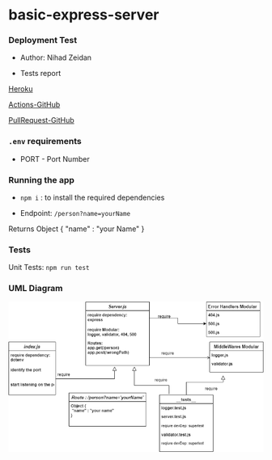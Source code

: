 # basic-express-server

### Deployment Test
  - Author: Nihad Zeidan

  - Tests report


[Heroku](https://nihad-basic-express-server.herokuapp.com/person?name=nihad)

[Actions-GitHub](https://github.com/NihadZeidan/basic-express-server/actions)

[PullRequest-GitHub](https://github.com/NihadZeidan/basic-express-server/pull/1)



### `.env` requirements
 - PORT - Port Number

### Running the app
 - `npm i` : to install the required dependencies

-  Endpoint: `/person?name=yourName`

Returns Object
{
"name" : "your Name"
}


### Tests
Unit Tests: `npm run test`



### UML Diagram

![UML Diagram](diagram/basic-express-server-UML.png)


